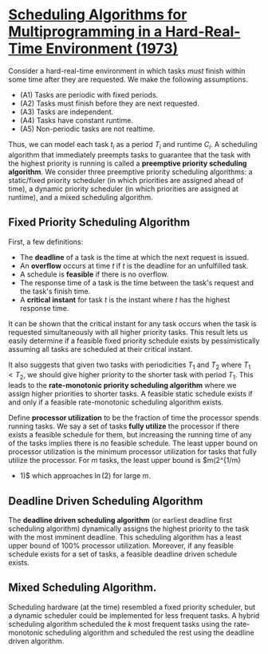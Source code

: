 # [Scheduling Algorithms for Multiprogramming in a Hard-Real-Time Environment (1973)](https://scholar.google.com/scholar?cluster=11972780054098474552&hl=en&as_sdt=0,5)
Consider a hard-real-time environment in which tasks *must* finish within some
time after they are requested. We make the following assumptions.

- (A1) Tasks are periodic with fixed periods.
- (A2) Tasks must finish before they are next requested.
- (A3) Tasks are independent.
- (A4) Tasks have constant runtime.
- (A5) Non-periodic tasks are not realtime.

Thus, we can model each task $t_i$ as a period $T_i$ and runtime $C_i$. A
scheduling algorithm that immediately preempts tasks to guarantee that the task
with the highest priority is running is called a **preemptive priority
scheduling algorithm**. We consider three preemptive priority scheduling
algorithms: a static/fixed priority scheduler (in which priorities are assigned
ahead of time), a dynamic priority scheduler (in which priorities are assigned
at runtime), and a mixed scheduling algorithm.

## Fixed Priority Scheduling Algorithm
First, a few definitions:

- The **deadline** of a task is the time at which the next request is issued.
- An **overflow** occurs at time $t$ if $t$ is the deadline for an unfulfilled
  task.
- A schedule is **feasible** if there is no overflow.
- The response time of a task is the time between the task's request and the
  task's finish time.
- A **critical instant** for task $t$ is the instant where $t$ has the highest
  response time.

It can be shown that the critical instant for any task occurs when the task is
requested simultaneously with all higher priority tasks. This result lets us
easily determine if a feasible fixed priority schedule exists by
pessimistically assuming all tasks are scheduled at their critical instant.

It also suggests that given two tasks with periodicities $T_1$ and $T_2$ where
$T_1 < T_2$, we should give higher priority to the shorter task with period
$T_1$.  This leads to the **rate-monotonic priority scheduling algorithm**
where we assign higher priorities to shorter tasks. A feasible static schedule
exists if and only if a feasible rate-monotonic scheduling algorithm exists.

Define **processor utilization** to be the fraction of time the processor
spends running tasks. We say a set of tasks **fully utilize** the processor if
there exists a feasible schedule for them, but increasing the running time of
any of the tasks implies there is no feasible schedule. The least upper bound
on processor utilization is the minimum processor utilization for tasks that
fully utilize the processor. For $m$ tasks, the least upper bound is $m(2^{1/m}
- 1)$ which approaches $\ln(2)$ for large $m$.

## Deadline Driven Scheduling Algorithm
The **deadline driven scheduling algorithm** (or earliest deadline first
scheduling algorithm) dynamically assigns the highest priority to the task with
the most imminent deadline. This scheduling algorithm has a least upper bound
of 100% processor utilization. Moreover, if any feasible schedule exists for a
set of tasks, a feasible deadline driven schedule exists.

## Mixed Scheduling Algorithm.
Scheduling hardware (at the time) resembled a fixed priority scheduler, but a
dynamic scheduler could be implemented for less frequent tasks. A hybrid
scheduling algorithm scheduled the $k$ most frequent tasks using the
rate-monotonic scheduling algorithm and scheduled the rest using the deadline
driven algorithm.

<script type="text/javascript" async
  src="https://cdnjs.cloudflare.com/ajax/libs/mathjax/2.7.1/MathJax.js?config=TeX-MML-AM_CHTML">
</script>
